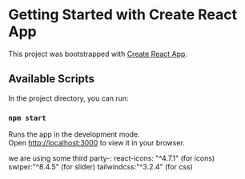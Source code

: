 # Getting Started with Create React App

This project was bootstrapped with [Create React App](https://github.com/facebook/create-react-app).

## Available Scripts

In the project directory, you can run:

### `npm start`

Runs the app in the development mode.\
Open [http://localhost:3000](http://localhost:3000) to view it in your browser.

we are using some third party-:
react-icons: "^4.7.1" (for icons)
swiper:"^8.4.5" (for slider)
tailwindcss:"^3.2.4" (for css)